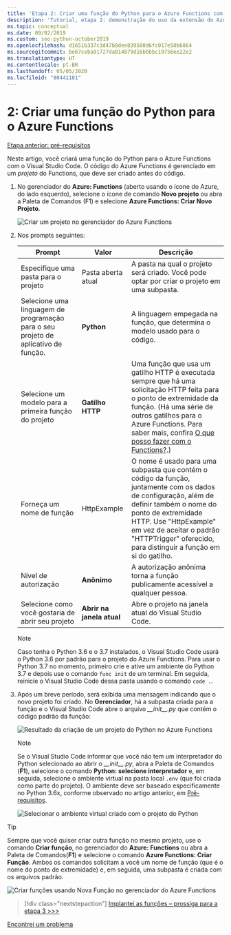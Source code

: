 ```yaml
---
title: 'Etapa 2: Criar uma função do Python para o Azure Functions com o VS Code'
description: 'Tutorial, etapa 2: demonstração do uso da extensão do Azure Functions para VS Code.'
ms.topic: conceptual
ms.date: 09/02/2019
ms.custom: seo-python-october2019
ms.openlocfilehash: d1651b337c3d47b8dee839500d6fc017e50b6064
ms.sourcegitcommit: be67ceba91727da014879d16bbbbc19756ee22e2
ms.translationtype: HT
ms.contentlocale: pt-BR
ms.lasthandoff: 05/05/2020
ms.locfileid: "80441181"
---
```

# <a name="2-create-a-python-function-for-azure-functions"></a>2: Criar uma função do Python para o Azure Functions

[Etapa anterior: pré-requisitos](tutorial-vs-code-serverless-python-01.md)

Neste artigo, você criará uma função do Python para o Azure Functions com o Visual Studio Code. O código do Azure Functions é gerenciado em um _projeto_ do Functions, que deve ser criado antes do código.

1. No gerenciador do **Azure: Functions** (aberto usando o ícone do Azure, do lado esquerdo), selecione o ícone de comando **Novo projeto** ou abra a Paleta de Comandos (F1) e selecione **Azure Functions: Criar Novo Projeto**.

    ![Criar um projeto no gerenciador do Azure Functions](media/tutorial-vs-code-serverless-python/create-a-new-project-in-azure-functions-explorer.png)

1. Nos prompts seguintes:

    | Prompt | Valor | Descrição |
    | --- | --- | --- |
    | Especifique uma pasta para o projeto | Pasta aberta atual | A pasta na qual o projeto será criado. Você pode optar por criar o projeto em uma subpasta. |
    | Selecione uma linguagem de programação para o seu projeto de aplicativo de função. | **Python** | A linguagem empegada na função, que determina o modelo usado para o código. |
    | Selecione um modelo para a primeira função do projeto | **Gatilho HTTP** | Uma função que usa um gatilho HTTP é executada sempre que há uma solicitação HTTP feita para o ponto de extremidade da função. (Há uma série de outros gatilhos para o Azure Functions. Para saber mais, confira [O que posso fazer com o Functions?](/azure/azure-functions/functions-overview#what-can-i-do-with-functions).) |
    | Forneça um nome de função | HttpExample | O nome é usado para uma subpasta que contém o código da função, juntamente com os dados de configuração, além de definir também o nome do ponto de extremidade HTTP. Use "HttpExample" em vez de aceitar o padrão "HTTPTrigger" oferecido, para distinguir a função em si do gatilho. |
    | Nível de autorização | **Anônimo** | A autorização anônima torna a função publicamente acessível a qualquer pessoa. |
    | Selecione como você gostaria de abrir seu projeto | **Abrir na janela atual** | Abre o projeto na janela atual do Visual Studio Code. |

    > [!NOTE]
    > Caso tenha o Python 3.6 e o 3.7 instalados, o Visual Studio Code usará o Python 3.6 por padrão para o projeto do Azure Functions. Para usar o Python 3.7 no momento, primeiro crie e ative um ambiente do Python 3.7 e depois use o comando `func init` de um terminal. Em seguida, reinicie o Visual Studio Code dessa pasta usando o comando `code .`.

1. Após um breve período, será exibida uma mensagem indicando que o novo projeto foi criado. No **Gerenciador**, há a subpasta criada para a função e o Visual Studio Code abre o arquivo *\_\_init\_\_.py* que contém o código padrão da função:

    ![Resultado da criação de um projeto do Python no Azure Functions](media/tutorial-vs-code-serverless-python/display-results-of-new-python-project-in-azure-functions.png)

    > [!NOTE]
    > Se o Visual Studio Code informar que você não tem um interpretador do Python selecionado ao abrir o *\_\_init\_\_.py*, abra a Paleta de Comandos (**F1**), selecione o comando **Python: selecione interpretador** e, em seguida, selecione o ambiente virtual na pasta local `.env` (que foi criada como parte do projeto). O ambiente deve ser baseado especificamente no Python 3.6x, conforme observado no artigo anterior, em [Pré-requisitos](tutorial-vs-code-serverless-python-01.md#prerequisites).
    >
    > ![Selecionar o ambiente virtual criado com o projeto do Python](media/tutorial-vs-code-serverless-python/select-virtual-environment-created-with-the-python-project.png)

> [!TIP]
> Sempre que você quiser criar outra função no mesmo projeto, use o comando **Criar função**, no gerenciador do **Azure: Functions** ou abra a Paleta de Comandos(**F1**) e selecione o comando **Azure Functions: Criar Função**. Ambos os comandos solicitam a você um nome de função (que é o nome do ponto de extremidade) e, em seguida, uma subpasta é criada com os arquivos padrão.
>
> ![Criar funções usando Nova Função no gerenciador do Azure Functions](media/tutorial-vs-code-serverless-python/create-new-functions-in-azure-functions-explorer.png)

> [!div class="nextstepaction"]
> [Implantei as funções – prossiga para a etapa 3 >>>](tutorial-vs-code-serverless-python-03.md)

[Encontrei um problema](https://www.research.net/r/PWZWZ52?tutorial=vscode-functions-python&step=02-create-function)

